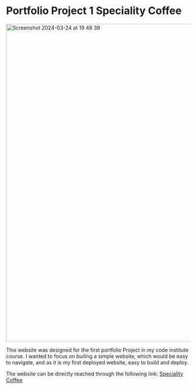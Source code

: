 # Portfolio Project 1 Speciality Coffee
<img width="868" alt="Screenshot 2024-03-24 at 19 48 39" src="https://github.com/Niall71/Project-1-with-template/assets/152639680/7853c943-1c6f-41e0-87b3-eea1028ece5d">

This website was designed for the first portfolio Project in my code institute course. I wanted to focus on builing a simple website, which would be easy to navigate, and as it is my first deployed website, easy to build and deploy. 

The website can be directly reached through the following link: <a href="https://niall71.github.io/Project-1-with-template/" target="_blank"> Speciality Coffee </a>
